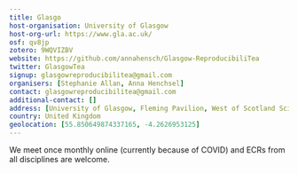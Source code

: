 ```yaml
---
title: Glasgo
host-organisation: University of Glasgow
host-org-url: https://www.gla.ac.uk/
osf: qv8jp
zotero: 9WQVIZBV
website: https://github.com/annahensch/Glasgow-ReproducibiliTea
twitter: GlasgowTea
signup: glasgowreproducibilitea@gmail.com
organisers: [Stephanie Allan, Anna Henchsel]
contact: glasgowreproducibilitea@gmail.com
additional-contact: []
address: [University of Glasgow, Fleming Pavilion, West of Scotland Science Park (Todd Campus), Glasgow, G20 0X]
country: United Kingdom
geolocation: [55.850649874337165, -4.2626953125]
---
```


We meet once monthly online (currently because of COVID) and ECRs from all disciplines are welcome.
